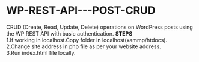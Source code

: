 # WP-REST-API---POST-CRUD
CRUD (Create, Read, Update, Delete) operations on WordPress posts using the WP REST API with basic authentication. 
<b>STEPS</b><br>
1.If working in localhost.Copy folder in localhost(xammp/htdocs).<br>
2.Change site address in php file as per your website address.<br>
3.Run index.html file locally.

